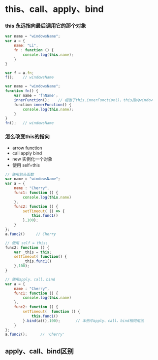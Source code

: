 # this、call、apply、bind
### this 永远指向最后调用它的那个对象
```js
var name = "windowsName";
var a = {
    name: "Li",
    fn : function () {
        console.log(this.name);
    }
}

var f = a.fn;
f();    // windowsName
```
```js
var name = "windowsName";
function fn() {
    var name = 'fnName';
    innerFunction();    // 相当于this.innerFunction()，this指向window
    function innerFunction() {
        console.log(this.name);
    }
}
fn();   // windowsName
```
### 怎么改变this的指向
* arrow function
* call apply bind
* new 实例化一个对象
* 使用 self=this
```js
// 使用箭头函数
var name = "windowsName";
var a = {
    name : "Cherry",
    func1: function () {
        console.log(this.name)     
    },
    func2: function () {
        setTimeout( () => {
            this.func1()
        },100);
    }
};
a.func2()     // Cherry
```
```js
// 使用 self = this;
func2: function () {
    var _this = this;
    setTimeout( function() {
        _this.func1()
    },100);
}
```
```js
// 使用apply、call、bind
var a = {
    name : "Cherry",
    func1: function () {
        console.log(this.name)
    },
    func2: function () {
        setTimeout(  function () {
            this.func1()
        }.bind(a)(),100);       // 本例中apply、call、bind相同用法
    }
};
a.func2();      // 'Cherry'
```
## apply、call、bind区别
